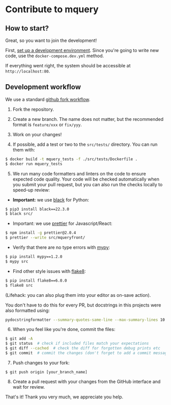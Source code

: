 # Contribute to mquery

## How to start?

Great, so you want to join the development!

First, [set up a development environment](INSTALL.md#docker-compose-dev).
Since you're going to write new code, use the `docker-compose.dev.yml` method.

If everything went right, the system should be accessible at `http://localhost:80`.

## Development workflow

We use a standard [github fork workflow](
https://gist.github.com/Chaser324/ce0505fbed06b947d962).

1. Fork the repository.

2. Create a new branch. The name does not matter, but the recommended format
  is `feature/xxx` or `fix/yyy`.

3. Work on your changes!

4. If possible, add a test or two to the `src/tests/` directory. You can run
  them with:

```bash
$ docker build -t mquery_tests -f ./src/tests/Dockerfile .
$ docker run mquery_tests
```

5. We run many code formatters and linters on the code to ensure expected
code quality. Your code will be checked automatically when you submit your
pull request, but you can also run the checks locally to speed-up review:

- **Important:** we use [black](https://pypi.org/project/black/) for Python:

```bash
$ pip3 install black==22.3.0
$ black src/
```

- Important: we use [prettier](httpss://prettier.io/) for Javascript/React:

```bash
$ npm install -g prettier@2.0.4
$ prettier --write src/mqueryfront/
```

- Verify that there are no type errors with [mypy](http://mypy-lang.org/):

```bash
$ pip install mypy==1.2.0
$ mypy src
```

- Find other style issues with [flake8](https://flake8.pycqa.org):

```bash
$ pip install flake8==6.0.0
$ flake8 src
```

(Lifehack: you can also plug them into your editor as on-save action).

You don't have to do this for every PR, but docstrings in this projects
were also formatted using:

```bash
pydocstringformatter --summary-quotes-same-line --max-summary-lines 10 --max-line-length=79 --no-split-summary-body -w src/
```

6. When you feel like you're done, commit the files:

```bash
$ git add -A
$ git status  # check if included files match your expectations
$ git diff --cached  # check the diff for forgotten debug prints etc
$ git commit  # commit the changes (don't forget to add a commit message)
```

7. Push changes to your fork:

```
$ git push origin [your_branch_name]
```

8. Create a pull request with your changes from the GitHub interface and
   wait for review.

That's it! Thank you very much, we appreciate you help.
